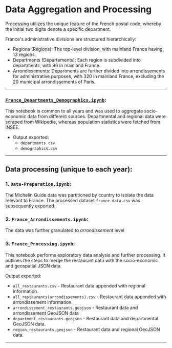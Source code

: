 # Data Aggregation and Processing

Processing utilizes the unique feature of the French postal code, whereby the initial two digits denote a specific department. 

France's administrative divisions are structured hierarchically:

- Regions (Régions): The top-level division, with mainland France having 13 regions.
- Departments (Départements): Each region is subdivided into departments, with 96 in mainland France.
- Arrondissements: Departments are further divided into arrondissements for administrative purposes, with 320 in mainland France, excluding the 20 municipal arrondissements of Paris.

----

### [`France_Departments_Demographics.ipynb`](../ExtraData/France_Departments_Demographics.ipynb): 

This notebook is common to all years and was used to aggregate socio-economic data from different sources. Departmental and regional data were scraped from Wikipedia, whereas population statistics were fetched from INSEE. 
   - Output exported:
       - `departments.csv`
       - `demographics.csv`

----

## Data processing (unique to each year):

### 1. `Data-Preparation.ipynb`:

The Michelin Guide data was partitioned by country to isolate the data relevant to France. The processed dataset `france_data.csv` was subsequently exported.

### 2. `France_Arrondissements.ipynb`: 

The data was further granulated to *arrondissement* level

### 3. `France_Processing.ipynb`: 

This notebook performs exploratory data analysis and further processing. It outlines the steps to merge the restaurant data with the socio-economic and geospatial JSON data.

Output exported:

- `all_restaurants.csv` - Restaurant data appended with regional information.
- `all_restaurants(arrondissements).csv` - Restaurant data appended with arrondissement information.
- `arrondissement_restaurants.geojson` - Restaurant data and arrondissement GeoJSON data
- `department_restaurants.geojson` - Restaurant data and departmental GeoJSON data.
- `region_restaurants.geojson` - Restaurant data and regional GeoJSON data.

---